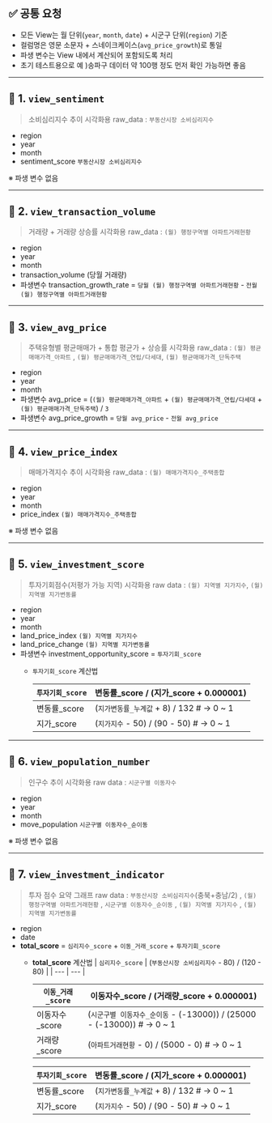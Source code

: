 ## ✅ 공통 요청

- 모든 View는 월 단위(`year`, `month`, `date`) + 시군구 단위(`region`) 기준
- 컬럼명은 영문 소문자 + 스네이크케이스(`avg_price_growth`)로 통일
- 파생 변수는 View 내에서 계산되어 포함되도록 처리
- 초기 테스트용으로 예 )송파구 데이터 약 100행 정도 먼저 확인 가능하면 좋음

---

## 📌 1. `view_sentiment`

> 소비심리지수 추이 시각화용
raw_data : `부동산시장 소비심리지수`
> 
- region
- year
- month
- sentiment_score `부동산시장 소비심리지수`

※ 파생 변수 없음

---

## 📌 2. `view_transaction_volume`

> 거래량 + 거래량 상승률 시각화용
raw_data : `(월) 행정구역별 아파트거래현황`
> 
- region
- year
- month
- transaction_volume (당월 거래량)
- 파생변수 transaction_growth_rate = `당월 (월) 행정구역별 아파트거래현황` - `전월 (월) 행정구역별 아파트거래현황`

---

## 📌 3. `view_avg_price`

> 주택유형별 평균매매가 + 통합 평균가 + 상승률 시각화용
raw_data :  `(월) 평균매매가격_아파트` , `(월) 평균매매가격_연립/다세대`, `(월) 평균매매가격_단독주택`
> 
- region
- year
- month
- 파생변수 avg_price = (`(월) 평균매매가격_아파트` + `(월) 평균매매가격_연립/다세대` + `(월) 평균매매가격_단독주택`) / `3`
- 파생변수 avg_price_growth = `당월 avg_price` - `전월 avg_price`

---

## 📌 4. `view_price_index`

> 매매가격지수 추이 시각화용
raw_data : `(월) 매매가격지수_주택종합`
> 
- region
- year
- month
- price_index `(월) 매매가격지수_주택종합`

※ 파생 변수 없음

---

## 📌 5. `view_investment_score`

> 투자기회점수(저평가 가능 지역) 시각화용
raw data : `(월) 지역별 지가지수`, `(월) 지역별 지가변동률`
> 
- region
- year
- month
- land_price_index `(월) 지역별 지가지수`
- land_price_change `(월) 지역별 지가변동률`
- 파생변수 investment_opportunity_score = `투자기회_score`
    - `투자기회_score` 계산법
        
        
        | `투자기회_score` | 변동률_score / (지가_score + 0.000001) |
        | --- | --- |
        | 변동률_score | (`지가변동률_누계값` + 8) / 132  # → 0 ~ 1 |
        | 지가_score | (`지가지수` - 50) / (90 - 50)  # → 0 ~ 1 |

---

## 📌 6. `view_population_number`

> 인구수 추이 시각화용
raw data : `시군구별 이동자수`
> 
- region
- year
- month
- move_population `시군구별 이동자수_순이동`

※ 파생 변수 없음

---

## 📌 7. `view_investment_indicator`

> 투자 점수 요약 그래프
raw data : `부동산시장 소비심리지수`(충북+충남/2) , `(월) 행정구역별 아파트거래현황`  , `시군구별 이동자수_순이동` , `(월) 지역별 지가지수` , `(월) 지역별 지가변동률`
> 
- region
- date
- **total_score** = `심리지수_score` + `이동_거래_score` + `투자기회_score`
    - **total_score** 계산법
      | `심리지수_score` | (`부동산시장 소비심리지수` - 80) / (120 - 80) |
      | --- | --- |
      
      | `이동_거래_score` | 이동자수_score / (거래량_score + 0.000001) |
      | --- | --- |
      | 이동자수_score | (`시군구별 이동자수_순이동` - (-13000)) / (25000 - (-13000))  # → 0 ~ 1 |
      | 거래량_score | (`아파트거래현황` - 0) / (5000 - 0)  # → 0 ~ 1 |
      
      | `투자기회_score` | 변동률_score / (지가_score + 0.000001) |
      | --- | --- |
      | 변동률_score | (`지가변동률_누계값` + 8) / 132  # → 0 ~ 1 |
      | 지가_score | (`지가지수` - 50) / (90 - 50)  # → 0 ~ 1 |
